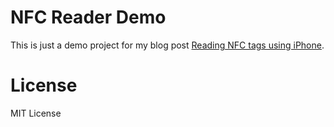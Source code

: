 # NFC Reader Demo

This is just a demo project for my blog post [Reading NFC tags using iPhone](https://davlatmirmanov.com/2018/11/25/reading-nfc-tags-using-iphone/).


# License

MIT License
